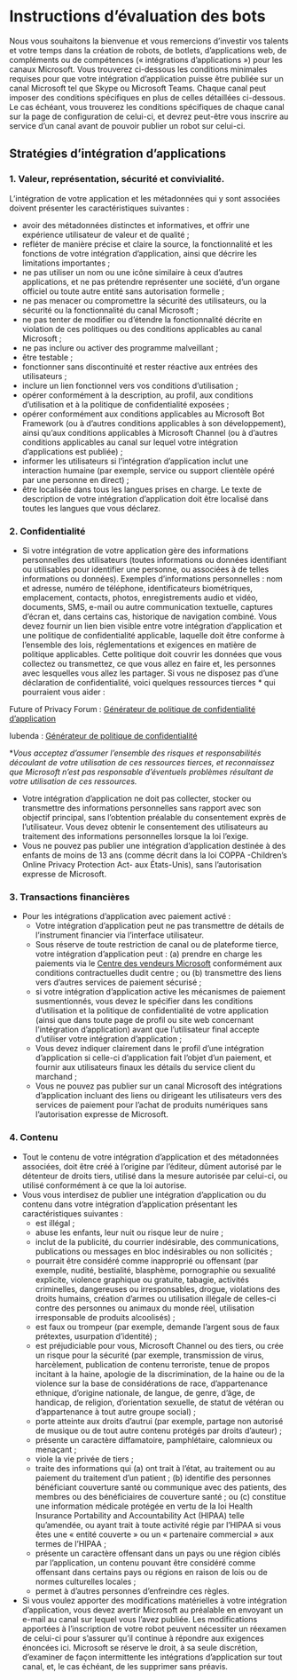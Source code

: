 # <a name="bot-review-guidelines"></a>Instructions d’évaluation des bots

Nous vous souhaitons la bienvenue et vous remercions d’investir vos talents et votre temps dans la création de robots, de botlets, d’applications web, de compléments ou de compétences (« intégrations d’applications ») pour les canaux Microsoft. Vous trouverez ci-dessous les conditions minimales requises pour que votre intégration d’application puisse être publiée sur un canal Microsoft tel que Skype ou Microsoft Teams. Chaque canal peut imposer des conditions spécifiques en plus de celles détaillées ci-dessous. Le cas échéant, vous trouverez les conditions spécifiques de chaque canal sur la page de configuration de celui-ci, et devrez peut-être vous inscrire au service d’un canal avant de pouvoir publier un robot sur celui-ci.

## <a name="app-integration-policies"></a>Stratégies d’intégration d’applications
###  <a name="1-value-representation-security-and-usability"></a>1. Valeur, représentation, sécurité et convivialité.

L’intégration de votre application et les métadonnées qui y sont associées doivent présenter les caractéristiques suivantes :

- avoir des métadonnées distinctes et informatives, et offrir une expérience utilisateur de valeur et de qualité ;
- refléter de manière précise et claire la source, la fonctionnalité et les fonctions de votre intégration d’application, ainsi que décrire les limitations importantes ;
- ne pas utiliser un nom ou une icône similaire à ceux d’autres applications, et ne pas prétendre représenter une société, d’un organe officiel ou toute autre entité sans autorisation formelle ;
- ne pas menacer ou compromettre la sécurité des utilisateurs, ou la sécurité ou la fonctionnalité du canal Microsoft ;
- ne pas tenter de modifier ou d’étendre la fonctionnalité décrite en violation de ces politiques ou des conditions applicables au canal Microsoft ;
- ne pas inclure ou activer des programme malveillant ;
- être testable ;
- fonctionner sans discontinuité et rester réactive aux entrées des utilisateurs ; 
- inclure un lien fonctionnel vers vos conditions d’utilisation ;
- opérer conformément à la description, au profil, aux conditions d’utilisation et à la politique de confidentialité exposées ;
- opérer conformément aux conditions applicables au Microsoft Bot Framework (ou à d’autres conditions applicables à son développement), ainsi qu’aux conditions applicables à Microsoft Channel (ou à d’autres conditions applicables au canal sur lequel votre intégration d’applications est publiée) ;
- informer les utilisateurs si l’intégration d’application inclut une interaction humaine (par exemple, service ou support clientèle opéré par une personne en direct) ;
- être localisée dans tous les langues prises en charge. Le texte de description de votre intégration d’application doit être localisé dans toutes les langues que vous déclarez.

### <a name="2--privacy"></a>2.  Confidentialité

- Si votre intégration de votre application gère des informations personnelles des utilisateurs (toutes informations ou données identifiant ou utilisables pour identifier une personne, ou associées à de telles informations ou données). Exemples d’informations personnelles : nom et adresse, numéro de téléphone, identificateurs biométriques, emplacement, contacts, photos, enregistrements audio et vidéo, documents, SMS, e-mail ou autre communication textuelle, captures d’écran et, dans certains cas, historique de navigation combiné. Vous devez fournir un lien bien visible entre votre intégration d’application et une politique de confidentialité applicable, laquelle doit être conforme à l’ensemble des lois, réglementations et exigences en matière de politique applicables. Cette politique doit couvrir les données que vous collectez ou transmettez, ce que vous allez en faire et, les personnes avec lesquelles vous allez les partager. Si vous ne disposez pas d’une déclaration de confidentialité, voici quelques ressources tierces * qui pourraient vous aider :

Future of Privacy Forum : [Générateur de politique de confidentialité d’application](http://www.applicationprivacy.org/do-tools/privacy-policy-generator/)

Iubenda : [Générateur de politique de confidentialité](http://www.iubenda.com/en)

*_Vous acceptez d’assumer l’ensemble des risques et responsabilités découlant de votre utilisation de ces ressources tierces, et reconnaissez que Microsoft n’est pas responsable d’éventuels problèmes résultant de votre utilisation de ces ressources._
- Votre intégration d’application ne doit pas collecter, stocker ou transmettre des informations personnelles sans rapport avec son objectif principal, sans l’obtention préalable du consentement exprès de l’utilisateur. Vous devez obtenir le consentement des utilisateurs au traitement des informations personnelles lorsque la loi l’exige. 
- Vous ne pouvez pas publier une intégration d’application destinée à des enfants de moins de 13 ans (comme décrit dans la loi COPPA -Children’s Online Privacy Protection Act- aux États-Unis), sans l’autorisation expresse de Microsoft.

### <a name="3--financial-transactions"></a>3.  Transactions financières
- Pour les intégrations d’application avec paiement activé : 
  - Votre intégration d’application peut ne pas transmettre de détails de l’instrument financier via l’interface utilisateur.
  - Sous réserve de toute restriction de canal ou de plateforme tierce, votre intégration d’application peut : (a) prendre en charge les paiements via le [Centre des vendeurs Microsoft](https://seller.microsoft.com/) conformément aux conditions contractuelles dudit centre ; ou (b) transmettre des liens vers d’autres services de paiement sécurisé ;
  - si votre intégration d’application active les mécanismes de paiement susmentionnés, vous devez le spécifier dans les conditions d’utilisation et la politique de confidentialité de votre application (ainsi que dans toute page de profil ou site web concernant l’intégration d’application) avant que l’utilisateur final accepte d’utiliser votre intégration d’application ;
  - Vous devez indiquer clairement dans le profil d’une intégration d’application si celle-ci d’application fait l’objet d’un paiement, et fournir aux utilisateurs finaux les détails du service client du marchand ;
  - Vous ne pouvez pas publier sur un canal Microsoft des intégrations d’application incluant des liens ou dirigeant les utilisateurs vers des services de paiement pour l’achat de produits numériques sans l’autorisation expresse de Microsoft.

### <a name="4--content"></a>4.  Contenu 
- Tout le contenu de votre intégration d’application et des métadonnées associées, doit être créé à l’origine par l’éditeur, dûment autorisé par le détenteur de droits tiers, utilisé dans la mesure autorisée par celui-ci, ou utilisé conformément à ce que la loi autorise.
- Vous vous interdisez de publier une intégration d’application ou du contenu dans votre intégration d’application présentant les caractéristiques suivantes : 
  - est illégal ;
  - abuse les enfants, leur nuit ou risque leur de nuire ;
  - inclut de la publicité, du courrier indésirable, des communications, publications ou messages en bloc indésirables ou non sollicités ;
  - pourrait être considéré comme inapproprié ou offensant (par exemple, nudité, bestialité, blasphème, pornographie ou sexualité explicite, violence graphique ou gratuite, tabagie, activités criminelles, dangereuses ou irresponsables, drogue, violations des droits humains, création d’armes ou utilisation illégale de celles-ci contre des personnes ou animaux du monde réel, utilisation irresponsable de produits alcoolisés) ;
  - est faux ou trompeur (par exemple, demande l’argent sous de faux prétextes, usurpation d’identité) ;
  - est préjudiciable pour vous, Microsoft Channel ou des tiers, ou crée un risque pour la sécurité (par exemple, transmission de virus, harcèlement, publication de contenu terroriste, tenue de propos incitant à la haine, apologie de la discrimination, de la haine ou de la violence sur la base de considérations de race, d’appartenance ethnique, d’origine nationale, de langue, de genre, d’âge, de handicap, de religion, d’orientation sexuelle, de statut de vétéran ou d’appartenance à tout autre groupe social) ;
  - porte atteinte aux droits d’autrui (par exemple, partage non autorisé de musique ou de tout autre contenu protégés par droits d’auteur) ;
  - présente un caractère diffamatoire, pamphlétaire, calomnieux ou menaçant ;
  - viole la vie privée de tiers ; 
  - traite des informations qui (a) ont trait à l’état, au traitement ou au paiement du traitement d’un patient ; (b) identifie des personnes bénéficiant couverture santé ou communique avec des patients, des membres ou des bénéficiaires de couverture santé ; ou (c) constitue une information médicale protégée en vertu de la loi Health Insurance Portability and Accountability Act (HIPAA) telle qu’amendée, ou ayant trait à toute activité régie par l’HIPAA si vous êtes une « entité couverte » ou un « partenaire commercial » aux termes de l’HIPAA ;
  - présente un caractère offensant dans un pays ou une région ciblés par l’application, un contenu pouvant être considéré comme offensant dans certains pays ou régions en raison de lois ou de normes culturelles locales ;
  - permet à d’autres personnes d’enfreindre ces règles. 
- Si vous voulez apporter des modifications matérielles à votre intégration d’application, vous devez avertir Microsoft au préalable en envoyant un e-mail au canal sur lequel vous l’avez publiée.  Les modifications apportées à l’inscription de votre robot peuvent nécessiter un réexamen de celui-ci pour s’assurer qu’il continue à répondre aux exigences énoncées ici.  Microsoft se réserve le droit, à sa seule discrétion, d’examiner de façon intermittente les intégrations d’application sur tout canal, et, le cas échéant, de les supprimer sans préavis.
